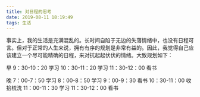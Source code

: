 ```yaml
---
title: 对日程的思考
date: 2019-08-11 18:19:49
tags: 生活
---
```


事实上，我的生活是充满混乱的。长时间自陷于无边的失落情绪中，也没有日程可言。但对于正常的人生来说，拥有有序的规划是非常有益的。因此，我觉得自己应该建立一个尽可能精确的日程，来对抗起起伏伏的情绪。大致规划如下：


早
9：30-10：20 学习
10：30-11：20 学习
11：30-12：00 看书

晚
7：00-7：50  学习
8：00-8：50  学习
9：00-9：30  看书
10：30-11：00  收拾梳洗
11：00-11：30  学习
11：30-12：00  看书
